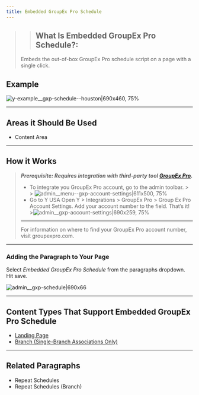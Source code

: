 ```yaml
---
title: Embedded GroupEx Pro Schedule
---
```


> >## **What Is Embedded GroupEx Pro Schedule?**:
>Embeds the out-of-box GroupEx Pro schedule script on a page with a single click.

## Example

![y-example__gxp-schedule--houston|690x460, 75%](upload://xq6xKMMgNtMA9dYwDBtnTo9e1AK.png)

---

## Areas it Should Be Used

* Content Area

---

## How it Works
> ***Prerequisite: Requires integration with third-party tool [GroupEx Pro](http://groupexpro.com).***
> * To integrate you GroupEx Pro account, go to the admin toolbar.
    >
    >   ![admin__menu--gxp-account-settings|611x500, 75%](upload://rB0AOyzPIPVqX3ivE8BAKhsD2IQ.png)
> * Go to Y USA Open Y > Integrations > GroupEx Pro > Group Ex Pro Account Settings. Add your account number to the field. That’s it!
    >![admin__gxp-account-settings|690x259, 75%](upload://uNJgKy1DAu5mYhqnijpzbSB8eAB.png)
>
> ---
> For information on where to find your GroupEx Pro account number, visit groupexpro.com.

---
### Adding the Paragraph to Your Page

Select *Embedded GroupEx Pro Schedule* from the paragraphs dropdown. Hit save.

![admin__gxp-schedule|690x66](upload://yXLJywn1bBOASWzR8M7jigSOIVB.png)

---

## Content Types That Support Embedded GroupEx Pro Schedule

* [Landing Page](../content-types/landing-page.md)
* [Branch (Single-Branch Associations Only)](../content-types/branch.md)
---

## Related Paragraphs

* Repeat Schedules
* Repeat Schedules (Branch)
